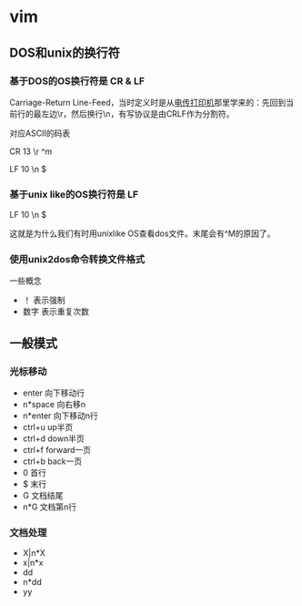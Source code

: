 # vim

## DOS和unix的换行符

### 基于DOS的OS换行符是 CR & LF

Carriage-Return Line-Feed，当时定义时是从[电传打印机](http://baike.baidu.com/view/377896.htm)那里学来的：先回到当前行的最左边\r，然后换行\n，有写协议是由CRLF作为分割符。

对应ASCII的码表

CR 13 \r ^m

LF 10 \n $

### 基于unix like的OS换行符是 LF

LF 10 \n $

这就是为什么我们有时用unixlike OS查看dos文件。末尾会有^M的原因了。

### 使用unix2dos命令转换文件格式

一些概念

* ！ 表示强制
* 数字 表示重复次数

## 一般模式

### 光标移动

* enter 向下移动行
* n*space 向右移n
* n*enter 向下移动n行
* ctrl+u up半页
* ctrl+d down半页
* ctrl+f forward一页
* ctrl+b back一页
* 0 首行
* $ 末行
* G 文档结尾
* n*G 文档第n行

### 文档处理

* X|n*X
* x|n*x
* dd
* n*dd
* yy